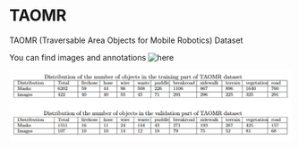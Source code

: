 # TAOMR
TAOMR (Traversable Area Objects for Mobile Robotics) Dataset

You can find images and annotations ![here]()

![Distribution of data over categories](https://github.com/OlgaMatykina/TAOMR/blob/main/distribution.PNG)
